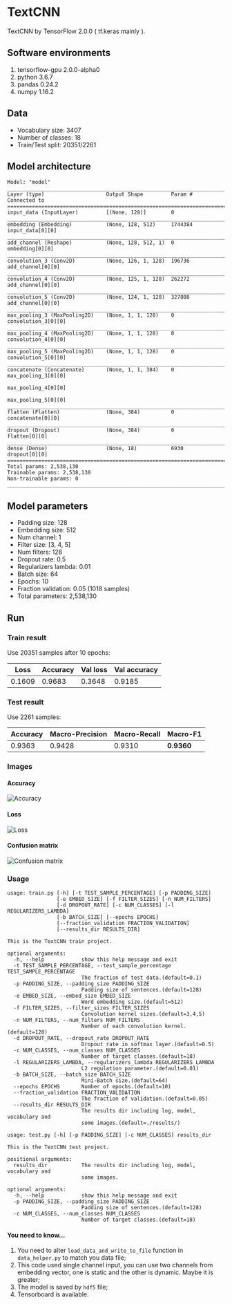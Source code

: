 # TextCNN
TextCNN by TensorFlow 2.0.0 ( tf.keras mainly ).
## Software environments
1. tensorflow-gpu 2.0.0-alpha0
2. python 3.6.7
3. pandas 0.24.2
4. numpy 1.16.2

## Data
- Vocabulary size: 3407
- Number of classes: 18
- Train/Test split: 20351/2261

## Model architecture
```
Model: "model"
__________________________________________________________________________________________________
Layer (type)                    Output Shape         Param #     Connected to                     
==================================================================================================
input_data (InputLayer)         [(None, 128)]        0                                            
__________________________________________________________________________________________________
embedding (Embedding)           (None, 128, 512)     1744384     input_data[0][0]                 
__________________________________________________________________________________________________
add_channel (Reshape)           (None, 128, 512, 1)  0           embedding[0][0]                  
__________________________________________________________________________________________________
convolution_3 (Conv2D)          (None, 126, 1, 128)  196736      add_channel[0][0]                
__________________________________________________________________________________________________
convolution_4 (Conv2D)          (None, 125, 1, 128)  262272      add_channel[0][0]                
__________________________________________________________________________________________________
convolution_5 (Conv2D)          (None, 124, 1, 128)  327808      add_channel[0][0]                
__________________________________________________________________________________________________
max_pooling_3 (MaxPooling2D)    (None, 1, 1, 128)    0           convolution_3[0][0]              
__________________________________________________________________________________________________
max_pooling_4 (MaxPooling2D)    (None, 1, 1, 128)    0           convolution_4[0][0]              
__________________________________________________________________________________________________
max_pooling_5 (MaxPooling2D)    (None, 1, 1, 128)    0           convolution_5[0][0]              
__________________________________________________________________________________________________
concatenate (Concatenate)       (None, 1, 1, 384)    0           max_pooling_3[0][0]              
                                                                 max_pooling_4[0][0]              
                                                                 max_pooling_5[0][0]              
__________________________________________________________________________________________________
flatten (Flatten)               (None, 384)          0           concatenate[0][0]                
__________________________________________________________________________________________________
dropout (Dropout)               (None, 384)          0           flatten[0][0]                    
__________________________________________________________________________________________________
dense (Dense)                   (None, 18)           6930        dropout[0][0]                    
==================================================================================================
Total params: 2,538,130
Trainable params: 2,538,130
Non-trainable params: 0
__________________________________________________________________________________________________
```

## Model parameters
- Padding size: 128
- Embedding size: 512
- Num channel: 1
- Filter size: [3, 4, 5]
- Num filters: 128
- Dropout rate: 0.5
- Regularizers lambda: 0.01
- Batch size: 64
- Epochs: 10
- Fraction validation: 0.05 (1018 samples)
- Total parameters: 2,538,130

## Run
### Train result
Use 20351 samples after 10 epochs:

| Loss | Accuracy | Val loss | Val accuracy |
| --- | --- | --- | --- |
| 0.1609 | 0.9683 | 0.3648 | 0.9185 |
### Test result
Use 2261 samples:

| Accuracy | Macro-Precision | Macro-Recall | Macro-F1 |
| --- | --- | --- | --- |
| 0.9363 | 0.9428 | 0.9310 | **0.9360** |
### Images
#### Accuracy
![Accuracy](https://github.com/ShaneTian/TextCNN/raw/master/results/2019-04-29-15-43-54/acc.jpg)
#### Loss
![Loss](https://github.com/ShaneTian/TextCNN/raw/master/results/2019-04-29-15-43-54/loss.jpg)
#### Confusion matrix
![Confusion matrix](https://github.com/ShaneTian/TextCNN/raw/master/results/2019-04-29-15-43-54/confusion_matrix.jpg)

### Usage
```
usage: train.py [-h] [-t TEST_SAMPLE_PERCENTAGE] [-p PADDING_SIZE]
                [-e EMBED_SIZE] [-f FILTER_SIZES] [-n NUM_FILTERS]
                [-d DROPOUT_RATE] [-c NUM_CLASSES] [-l REGULARIZERS_LAMBDA]
                [-b BATCH_SIZE] [--epochs EPOCHS]
                [--fraction_validation FRACTION_VALIDATION]
                [--results_dir RESULTS_DIR]

This is the TextCNN train project.

optional arguments:
  -h, --help            show this help message and exit
  -t TEST_SAMPLE_PERCENTAGE, --test_sample_percentage TEST_SAMPLE_PERCENTAGE
                        The fraction of test data.(default=0.1)
  -p PADDING_SIZE, --padding_size PADDING_SIZE
                        Padding size of sentences.(default=128)
  -e EMBED_SIZE, --embed_size EMBED_SIZE
                        Word embedding size.(default=512)
  -f FILTER_SIZES, --filter_sizes FILTER_SIZES
                        Convolution kernel sizes.(default=3,4,5)
  -n NUM_FILTERS, --num_filters NUM_FILTERS
                        Number of each convolution kernel.(default=128)
  -d DROPOUT_RATE, --dropout_rate DROPOUT_RATE
                        Dropout rate in softmax layer.(default=0.5)
  -c NUM_CLASSES, --num_classes NUM_CLASSES
                        Number of target classes.(default=18)
  -l REGULARIZERS_LAMBDA, --regularizers_lambda REGULARIZERS_LAMBDA
                        L2 regulation parameter.(default=0.01)
  -b BATCH_SIZE, --batch_size BATCH_SIZE
                        Mini-Batch size.(default=64)
  --epochs EPOCHS       Number of epochs.(default=10)
  --fraction_validation FRACTION_VALIDATION
                        The fraction of validation.(default=0.05)
  --results_dir RESULTS_DIR
                        The results dir including log, model, vocabulary and
                        some images.(default=./results/)
```

```
usage: test.py [-h] [-p PADDING_SIZE] [-c NUM_CLASSES] results_dir

This is the TextCNN test project.

positional arguments:
  results_dir           The results dir including log, model, vocabulary and
                        some images.

optional arguments:
  -h, --help            show this help message and exit
  -p PADDING_SIZE, --padding_size PADDING_SIZE
                        Padding size of sentences.(default=128)
  -c NUM_CLASSES, --num_classes NUM_CLASSES
                        Number of target classes.(default=18)
```
#### You need to know...
1. You need to alter `load_data_and_write_to_file` function in `data_helper.py` to match you data file;
2. This code used single channel input, you can use two channels from embedding vector, one is static and the other is dynamic. Maybe it is greater;
3. The model is saved by `hdf5` file;
4. Tensorboard is available.